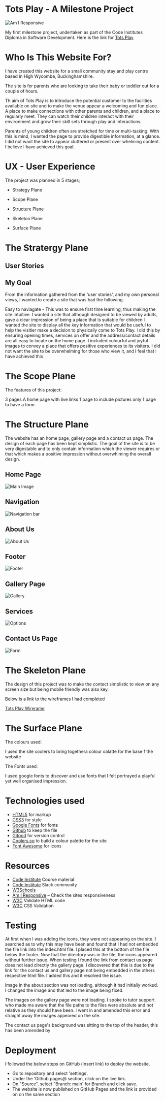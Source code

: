 # Tots Play - A Milestone Project

<img src="assets/images/responsiveimage.png" alt="Am I Responsive">



My first milestone project, undertaken as part of the Code Institutes Diploma in Software Development. 
Here is the link for [Tots Play](https://jessmair.github.io/Tots-Play/index.html) 


# Who Is This Website For?

I have created this website for a small community stay and play centre based in High Wycombe, Buckinghamshire. 

The site is for parents who are looking to take their baby or toddler out for a couple of hours. 

Th aim of Tots Play is to introduce the potential customer to the facilities available on site and to make the venue appear a welcoming and fun place. 
A place to make connections with other parents and children, and a place to regularly meet.
They can watch their children interact with their environment and grow their skill sets through play and interactions. 

Parents of young children often are stretched for time or multi-tasking. With this is mind, I wanted the page to provide digestible information, at a glance. 
I did not want the site to appear cluttered or present over whelming content. I believe I have achieved this goal. 





# UX - User Experience 



The project was planned in 5 stages; 

- Strategy Plane 

- Scope Plane 

- Structure Plane

- Skeleton Plane

- Surface Plane 



# The Stratergy Plane 

## User Stories





## My Goal

From the information gathered from the 'user stories', and my own personal views, I wanted to create a site that was had the following. 

Easy to naviagate - This was to ensure first time learning, thus making the site intuitive.
I wanted a site that although designed to be viewed by adults, gave a clear impression of being a place that is suitable for children
I wanted the site to display all the key information that would be useful to help the visitier make a decision to physically come to Tots Play. 
I did this by ensuring opening times, services on offer and the address/contact details are all easy to locate on the home page. 
I included colourful and joyful images to convey a place that offers positive experiences to its visiters. 
I did not want the site to be overwhelming for those who view it, and I feel that I have achieved this




# The Scope Plane

The features of this project:

3 pages
A home page with live links
1 page to include pictures only 
1 page to have a form 



# The Structure Plane 

The website has an home page, gallery page and a contact us page. The design of each page has been kept simplistic. 
The goal of the site is to be very digestable and to only contain information which the viewer requires or that which makes a positive impression without overwhlming the overall design. 

## Home Page


<img src="assets/images/main.png" alt="Main Image">



## Navigation
<img src="assets/images/navigationbar.png" alt="Navigation bar">

## About Us
<img src="assets/images/aboutus.png" alt="About Us">


## Footer
<img src="assets/images/footer.png" alt="Footer">



## Gallery Page
<img src="assets/images/gallery.png" alt="Gallery">

## Services

<img src="assets/images/block.png" alt="Options">


## Contact Us Page 
<img src="assets/images/form.png" alt="Form">



# The Skeleton Plane 

The design of this project was to make the contect simplistic to view on any screen size but being mobile friendly was also key. 

Below is a link to the wireframes I had completed 

[Tots Play Wirerame](assets/images/"wireframetp")





# The Surface Plane 

The colours used:


I used the site coolers to bring togethera colour oalatte for the base f the website 



The Fonts used:

I used google fonts to discover and use fonts that I felt portrayed a playful yet well organised impression. 


# Technologies used
- [HTML5](https://en.wikipedia.org/wiki/HTML) for markup 
- [CSS3](https://en.wikipedia.org/wiki/CSS) for style 
- [Google Fonts](https://fonts.google.com/) for fonts 
- [Github]( https://github.com/) to keep the file 
- [Gitpod]( https://www.gitpod.io/) for version control
- [Coolers.co]( https://coolors.co/) to build a colour palette for the site 
- [Font Awesome](https://fontawesome.com/v5.15/icons) for icons

# Resources
- [Code Institute](https://codeinstitute.net/) Course material
- [Code Institute](https://codeinstitute.net/) Slack community 
- [W3Schools]( https://www.w3schools.com/) 
- [Am I Responsive](http://ami.responsivedesign.is/) – Check the sites responsiveness
- [W3C](https://validator.w3.org/) Validate HTML code
- [W3C]( https://jigsaw.w3.org/css-validator/) CSS Validation 



# Testing
At first when I was adding the icons, they were not appearing on the site. I searched as to why this may have been and found that I had not embedded the file link into the index.html file. I placed this at the bottom of the file below the footer. Now that the directory was in the file, the icons appeared without further issue. 
When testing I found the link from contact us page does not lead directly the gallery page. I discovered that this is due to the link for the contact us and gallery page not being embedded in the others respective html file. I added this and it resolved the issue. 

Image in the about section was not loading, although it had initially worked. I changed the image and that led to the image being fixed. 

The images on the gallery page were not loading. I spoke to tutor support who made me aware that the file paths to the files were absolute and not relative as they should have been. I went in and amended this error and straight away the images appeared on the site. 

The contact us page's background was sitting to the top of the header, this has been amended by 



# Deployment 

I followed the below steps on GitHub (insert link) to deploy the website. 

- Go to repository and select 'settings'. 
- Under the 'Github pages@ section, click on the live link. 
- On "Source", select "Branch: main' for Branch and click save.
- The website is now published on GitHub Pages and the link is provided on on the same section